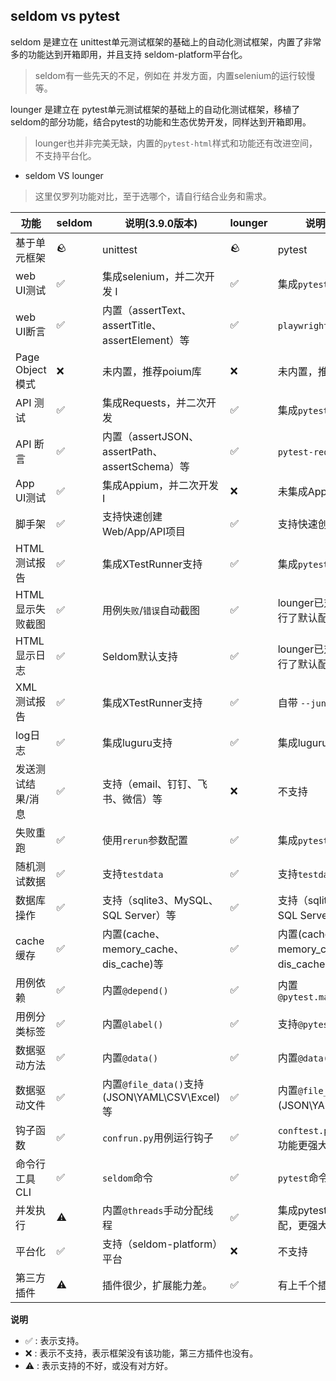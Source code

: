 ## seldom vs pytest

seldom 是建立在 unittest单元测试框架的基础上的自动化测试框架，内置了非常多的功能达到开箱即用，并且支持 seldom-platform平台化。
> seldom有一些先天的不足，例如在 并发方面，内置selenium的运行较慢等。

lounger 是建立在 pytest单元测试框架的基础上的自动化测试框架，移植了seldom的部分功能，结合pytest的功能和生态优势开发，同样达到开箱即用。
> lounger也并非完美无缺，内置的`pytest-html`样式和功能还有改进空间，不支持平台化。

* seldom VS lounger

> 这里仅罗列功能对比，至于选哪个，请自行结合业务和需求。

| 功能            | seldom | 说明(3.9.0版本)                               | lounger | 说明(0.1.0版本)                              |
|---------------|--------|-------------------------------------------|---------|------------------------------------------|
| 基于单元框架        | 🪨     | unittest                                  | 🪨      | pytest                                   |
| web UI测试      | ✅      | 集成selenium，并二次开发 I️                       | ✅       | 集成`pytest-playwright`                    |
| web UI断言      | ✅      | 内置（assertText、assertTitle、assertElement）等 | ✅       | `playwright`提供丰富断言                       |
| Page Object模式 | ❌      | 未内置，推荐poium库                              | ❌       | 未内置，推荐`poium`                            |
| API 测试        | ✅      | 集成Requests，并二次开发                          | ✅       | 集成`pytest-req`                           |
| API 断言        | ✅      | 内置（assertJSON、assertPath、assertSchema）等   | ✅       | `pytest-req`提供断言                         |
| App UI测试      | ✅      | 集成Appium，并二次开发 I️                         | ❌       | 未集成App测试库                                |
| 脚手架           | ✅      | 支持快速创建Web/App/API项目                       | ✅       | 支持快速创建Web/API项目                          |
| HTML测试报告      | ✅      | 集成XTestRunner支持                           | ✅       | 集成`pytest-html`支持                        |
| HTML显示失败截图    | ✅      | 用例`失败`/`错误`自动截图                           | ✅       | lounger已对`pytest-html`进行了默认配置            |
| HTML显示日志      | ✅      | Seldom默认支持                                | ✅       | lounger已对`pytest-html`进行了默认配置            |
| XML测试报告       | ✅      | 集成XTestRunner支持                           | ✅       | 自带 `--junit-xml`参数支持                     |
| log日志         | ✅      | 集成luguru支持                                | ✅       | 集成luguru支持                               |
| 发送测试结果/消息     | ✅      | 支持（email、钉钉、飞书、微信）等                       | ❌       | 不支持                                      |
| 失败重跑          | ✅      | 使用`rerun`参数配置                             | ✅       | 集成`pytest-rerunfailures`                 |
| 随机测试数据        | ✅      | 支持`testdata`                              | ✅       | 支持`testdata`                             |
| 数据库操作         | ✅      | 支持（sqlite3、MySQL、SQL Server）等             | ✅       | 支持（sqlite3、MySQL、SQL Server）等            |
| cache缓存       | ✅      | 内置(cache、memory_cache、dis_cache)等         | ✅       | 内置(cache、memory_cache、dis_cache)等        |
| 用例依赖          | ✅      | 内置`@depend()`                             | ✅       | 内置`@pytest.mark.dependency()`            |
| 用例分类标签        | ✅      | 内置`@label()`                              | ✅       | 支持`@pytest.mark.xxx`标签                   |
| 数据驱动方法        | ✅      | 内置`@data()`                               | ✅       | 内置`@data()`                              |
| 数据驱动文件        | ✅      | 内置`@file_data()`支持(JSON\YAML\CSV\Excel)等  | ✅       | 内置`@file_data()`支持(JSON\YAML\CSV\Excel)等 |
| 钩子函数          | ✅      | `confrun.py`用例运行钩子                        | ✅       | `conftest.py`、`pytest.ini`等功能更强大         |
| 命令行工具CLI      | ✅      | `seldom`命令                                | ✅       | `pytest`命令                               |
| 并发执行          | ⚠️     | 内置`@threads`手动分配线程                        | ✅       | 集成pytest-xdist，自动分配，更强大                  |
| 平台化           | ✅      | 支持（seldom-platform）平台                     | ❌       | 不支持                                      | 
| 第三方插件         | ⚠️     | 插件很少，扩展能力差。                               | ✅       | 有上千个插件，扩展能力强                             |

__说明__

* ✅  : 表示支持。
* ❌  : 表示不支持，表示框架没有该功能，第三方插件也没有。
* ⚠️  : 表示支持的不好，或没有对方好。
